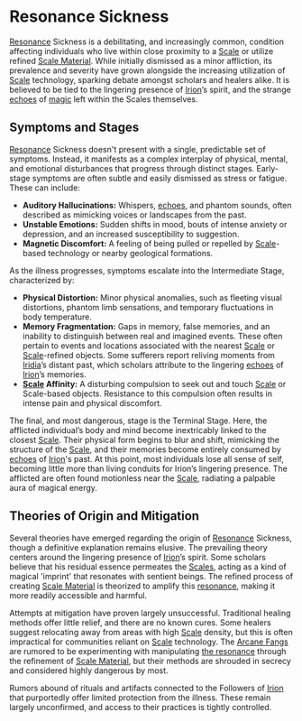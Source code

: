 # Resonance Sickness

[Resonance](/raw/20250501/resonance/resonance.md) Sickness is a debilitating, and increasingly common, condition affecting individuals who live within close proximity to a [Scale](/geography/landmark/scale/) or utilize refined [Scale Material](/geography/landmark/scale/). While initially dismissed as a minor affliction, its prevalence and severity have grown alongside the increasing utilization of [Scale](/geography/landmark/scale.md) technology, sparking debate amongst scholars and healers alike. It is believed to be tied to the lingering presence of [Irion](/being/deity/irion)’s spirit, and the strange [echoes](/raw/20250501/soul/echoes.md) of [magic](/structure/mechanic/magic.md) left within the Scales themselves.

## Symptoms and Stages

[Resonance](/raw/20250501/resonance/resonance.md) Sickness doesn't present with a single, predictable set of symptoms. Instead, it manifests as a complex interplay of physical, mental, and emotional disturbances that progress through distinct stages. Early-stage symptoms are often subtle and easily dismissed as stress or fatigue. These can include:

*   **Auditory Hallucinations:** Whispers, [echoes](/raw/20250501/soul/echoes.md), and phantom sounds, often described as mimicking voices or landscapes from the past.
*   **Unstable Emotions:** Sudden shifts in mood, bouts of intense anxiety or depression, and an increased susceptibility to suggestion.
*   **Magnetic Discomfort:** A feeling of being pulled or repelled by [Scale](/geography/landmark/scale.md)-based technology or nearby geological formations.

As the illness progresses, symptoms escalate into the Intermediate Stage, characterized by:

*   **Physical Distortion:** Minor physical anomalies, such as fleeting visual distortions, phantom limb sensations, and temporary fluctuations in body temperature.
*   **Memory Fragmentation:**  Gaps in memory, false memories, and an inability to distinguish between real and imagined events.  These often pertain to events and locations associated with the nearest [Scale](/geography/landmark/scale/) or [Scale](/geography/landmark/scale.md)-refined objects. Some sufferers report reliving moments from [Iridia](/geography/world/iridia.md)’s distant past, which scholars attribute to the lingering [echoes](/raw/20250501/soul/echoes.md) of [Irion](/being/deity/irion.md)’s memories.
*   **[Scale](/geography/landmark/scale.md) Affinity:** A disturbing compulsion to seek out and touch [Scale](/geography/landmark/scale/) or Scale-based objects.  Resistance to this compulsion often results in intense pain and physical discomfort.

The final, and most dangerous, stage is the Terminal Stage.  Here, the afflicted individual’s body and mind become inextricably linked to the closest [Scale](/geography/landmark/scale/). Their physical form begins to blur and shift, mimicking the structure of the [Scale](/geography/landmark/scale.md), and their memories become entirely consumed by [echoes](/raw/20250501/soul/echoes.md) of [Irion](/being/deity/irion.md)'s past.  At this point, most individuals lose all sense of self, becoming little more than living conduits for Irion’s lingering presence.  The afflicted are often found motionless near the [Scale](/geography/landmark/scale/), radiating a palpable aura of magical energy.

## Theories of Origin and Mitigation

Several theories have emerged regarding the origin of [Resonance](/raw/20250501/resonance/resonance.md) Sickness, though a definitive explanation remains elusive. The prevailing theory centers around the lingering presence of [Irion](/being/deity/irion)’s spirit.  Some scholars believe that his residual essence permeates the [Scales](/geography/landmark/scale.md), acting as a kind of magical 'imprint' that resonates with sentient beings.  The refined process of creating [Scale Material](/geography/landmark/scale/) is theorized to amplify this [resonance](/raw/20250504/cataclysm/resonance.md), making it more readily accessible and harmful.

Attempts at mitigation have proven largely unsuccessful.  Traditional healing methods offer little relief, and there are no known cures.  Some healers suggest relocating away from areas with high [Scale](/geography/landmark/scale/) density, but this is often impractical for communities reliant on [Scale](/geography/landmark/scale.md) technology.  The [Arcane Fangs](/structure/society/factions/arcane-fangs.md) are rumored to be experimenting with manipulating [the resonance](/raw/20250501/cataclysm/the-resonance.md) through the refinement of [Scale Material](/geography/landmark/scale/), but their methods are shrouded in secrecy and considered highly dangerous by most.

Rumors abound of rituals and artifacts connected to the Followers of [Irion](/being/deity/irion.md) that purportedly offer limited protection from the illness. These remain largely unconfirmed, and access to their practices is tightly controlled.
